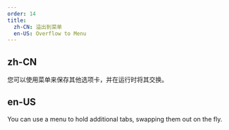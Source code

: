 ```yaml
---
order: 14
title:
  zh-CN: 溢出到菜单
  en-US: Overflow to Menu
---
```


## zh-CN

您可以使用菜单来保存其他选项卡，并在运行时将其交换。

## en-US

You can use a menu to hold additional tabs, swapping them out on the fly.
